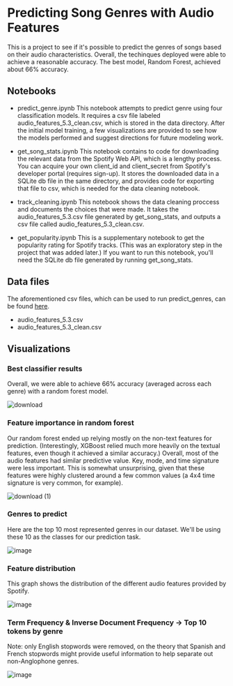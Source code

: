 # Predicting Song Genres with Audio Features

This is a project to see if it's possible to predict the genres of songs based on their audio characteristics. Overall, the techinques deployed were able to achieve a reasonable accuracy. The best model, Random Forest, achieved about 66% accuracy. 

## Notebooks
- predict_genre.ipynb
This notebook attempts to predict genre using four classification models. It requires a csv file labeled audio_features_5.3_clean.csv, which is stored in the data directory. After the initial model training, a few visualizations are provided to see how the models performed and suggest directions for future modeling work.

- get_song_stats.ipynb
This notebook contains to code for downloading the relevant data from the Spotify Web API, which is a lengthy process. You can acquire your own client_id and client_secret from Spotify's developer portal (requires sign-up). It stores the downloaded data in a SQLite db file in the same directory, and provides code for exporting that file to csv, which is needed for the data cleaning notebook.

- track_cleaning.ipynb
This notebook shows the data cleaning proccess and documents the choices that were made. It takes the audio_features_5.3.csv file generated by get_song_stats, and outputs a csv file called audio_features_5.3_clean.csv.

- get_popularity.ipynb
This is a supplementary notebook to get the popularity rating for Spotify tracks. (This was an exploratory step in the project that was added later.) If you want to run this notebook, you'll need the SQLite db file generated by running get_song_stats.

## Data files

The aforementioned csv files, which can be used to run predict_genres, can be found [here](https://drive.google.com/drive/folders/1TuFB7aulLAO7h-1AaNkSyQ8URar3xeED?usp=sharing).

- audio_features_5.3.csv
- audio_features_5.3_clean.csv

## Visualizations

### Best classifier results

Overall, we were able to achieve 66% accuracy (averaged across each genre) with a random forest model.

![download](https://user-images.githubusercontent.com/106289788/235525354-7c4ae6ed-5eda-430a-b2b5-9d56c0e494c3.png)

### Feature importance in random forest

Our random forest ended up relying mostly on the non-text features for prediction. (Interestingly, XGBoost relied much more heavily on the textual features, even though it achieved a similar accuracy.) Overall, most of the audio features had similar predictive value. Key, mode, and time signature were less important. This is somewhat unsurprising, given that these features were highly clustered around a few common values (a 4x4 time signature is very common, for example).

![download (1)](https://user-images.githubusercontent.com/106289788/235526002-abcd5a82-76ed-4699-8464-59eef86c97b7.png)

### Genres to predict

Here are the top 10 most represented genres in our dataset. We'll be using these 10 as the classes for our prediction task.

![image](https://user-images.githubusercontent.com/106289788/235477915-4b2d7ad8-2245-40d0-be03-0db128b98ae9.png)

### Feature distribution

This graph shows the distribution of the different audio features provided by Spotify.

![image](https://user-images.githubusercontent.com/106289788/232368575-364cb034-f096-46f8-b049-3ff6009f2f3a.png)

### Term Frequency & Inverse Document Frequency -> Top 10 tokens by genre

Note: only English stopwords were removed, on the theory that Spanish and French stopwords might provide useful information to help separate out non-Anglophone genres.

![image](https://user-images.githubusercontent.com/106289788/235477371-ecaaa1c7-d168-4c56-be10-1dddd765f92a.png)





